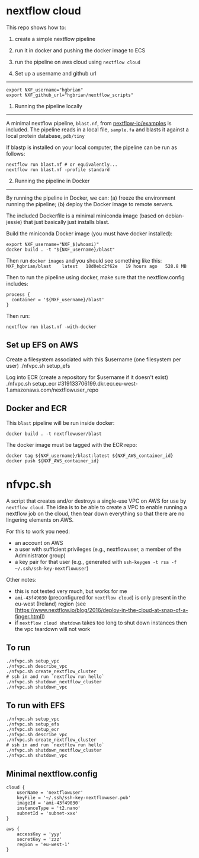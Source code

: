 nextflow cloud
==============
This repo shows how to:

1. create a simple nextflow pipeline
2. run it in docker and pushing the docker image to ECS
3. run the pipeline on aws cloud using `nextflow cloud`

0. Set up a username and github url
-----------------------------------

    export NXF_username="hgbrian"
    export NXF_github_url="hgbrian/nextflow_scripts"


1. Running the pipeline locally
-------------------------------
A minimal nextflow pipeline, `blast.nf`, from 
[nextflow-io/examples](https://www.github.com/nextflow-io/examples) is included.
The pipeline reads in a local file, `sample.fa` 
and blasts it against a local protein database, `pdb/tiny`

If blastp is installed on your local computer, the pipeline can be run as follows:

    nextflow run blast.nf # or equivalently...
    nextflow run blast.nf -profile standard


2. Running the pipeline in Docker
---------------------------------
By running the pipeline in Docker, we can:
(a) freeze the environment running the pipeline;
(b) deploy the Docker image to remote servers.

The included Dockerfile is a minimal miniconda image (based on debian-jessie) 
that just basically just installs blast.

Build the miniconda Docker image (you must have docker installed):

    export NXF_username="NXF_$(whoami)"
    docker build . -t "${NXF_username}/blast"

Then run `docker images` and you should see something like this: `NXF_hgbrian/blast    latest   18d0ebc2f62e   19 hours ago   528.8 MB`

Then to run the pipeline using docker, make sure that the nextflow.config includes:

    process {
      container = '${NXF_username}/blast'
    }
    
Then run:

    nextflow run blast.nf -with-docker


<!-- 
CLOUD
export NXF_AWS_subnet_id="subnet-cc"
export NXF_AWS_efs_id="fs-dd"
export NXF_AWS_accessKey="aa"
export NXF_AWS_secretKey="bb/AU3"
export NXF_AWS_container_id="3211232.dkr.ecr.eu-west-1.amazonaws.com/nextflowuser_repo"
aws ecr get-login
 -->


Set up EFS on AWS
-----------------

Create a filesystem associated with this $username (one filesystem per user)
    ./nfvpc.sh setup_efs

Log into ECR (create a repository for $username if it doesn't exist)
    ./nfvpc.sh setup_ecr
    #319133706199.dkr.ecr.eu-west-1.amazonaws.com/nextflowuser_repo


Docker and ECR
--------------
This `blast` pipeline will be run inside docker:

    docker build . -t nextflowuser/blast

The docker image must be tagged with the ECR repo:

    docker tag ${NXF_username}/blast:latest ${NXF_AWS_container_id}
    docker push ${NXF_AWS_container_id}


nfvpc.sh
========
A script that creates and/or destroys a single-use VPC on AWS for use by `nextflow cloud`. 
The idea is to be able to create a VPC to enable running a nextflow job on the cloud, 
then tear down everything so that there are no lingering elements on AWS. 

For this to work you need:

- an account on AWS
- a user with sufficient privileges (e.g., nextflowuser, a member of the Administrator group)
- a key pair for that user (e.g., generated with `ssh-keygen -t rsa -f ~/.ssh/ssh-key-nextflowuser`)

Other notes:

- this is not tested very much, but works for me
- `ami-43f49030` (preconfigured for `nextflow cloud`) is only present in the eu-west (Ireland) region
  (see [https://www.nextflow.io/blog/2016/deploy-in-the-cloud-at-snap-of-a-finger.html])
- if `nextflow cloud shutdown` takes too long to shut down instances then the vpc teardown
  will not work

To run
------

    ./nfvpc.sh setup_vpc
    ./nfvpc.sh describe_vpc
    ./nfvpc.sh create_nextflow_cluster
    # ssh in and run `nextflow run hello`
    ./nfvpc.sh shutdown_nextflow_cluster
    ./nfvpc.sh shutdown_vpc


To run with EFS
---------------
    ./nfvpc.sh setup_vpc
    ./nfvpc.sh setup_efs
    ./nfvpc.sh setup_ecr
    ./nfvpc.sh describe_vpc
    ./nfvpc.sh create_nextflow_cluster
    # ssh in and run `nextflow run hello`
    ./nfvpc.sh shutdown_nextflow_cluster
    ./nfvpc.sh shutdown_vpc


Minimal nextflow.config
-----------------------

    cloud {
        userName = 'nextflowuser'
        keyFile = '~/.ssh/ssh-key-nextflowuser.pub'
        imageId = 'ami-43f49030'
        instanceType = 't2.nano'
        subnetId = 'subnet-xxx'
    }

    aws {
        accessKey = 'yyy'
        secretKey = 'zzz'
        region = 'eu-west-1'
    }

